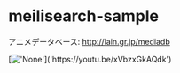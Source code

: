 # meilisearch-sample


アニメデータベース: http://lain.gr.jp/mediadb


[!['None']('https://github.com/takeru1205/meilisearch-sample/assets/20464437/edd7f406-dd26-4e66-a808-3753bf190353')]('https://youtu.be/xVbzxGkAQdk')
